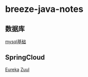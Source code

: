 # breeze-java-notes
## 数据库
[mysql基础](数据库/mysql基础.md)

## SpringCloud
[Eureka](springCloud/Eureka.md)
[Zuul](springCloud/Zuul.md)